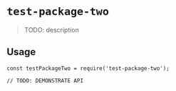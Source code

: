 # `test-package-two`

> TODO: description

## Usage

```
const testPackageTwo = require('test-package-two');

// TODO: DEMONSTRATE API
```
